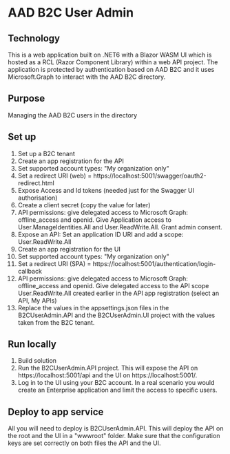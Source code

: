 # AAD B2C User Admin

## Technology
This is a web application built on .NET6 with a Blazor WASM UI which is hosted as a RCL (Razor Component Library) within a web API project. 
The application is protected by authentication based on AAD B2C and it uses Microsoft.Graph to interact with the AAD B2C directory. 

## Purpose
Managing the AAD B2C users in the directory

## Set up
1. Set up a B2C tenant
2. Create an app registration for the API
3. Set supported account types: "My organization only"
4. Set a redirect URI (web) = https://localhost:5001/swagger/oauth2-redirect.html
5. Expose Access and Id tokens (needed just for the Swagger UI authorisation)
6. Create a client secret (copy the value for later)
7. API permissions: give delegated access to Microsoft Graph: offline_access and openid. Give Application access to User.ManageIdentities.All and User.ReadWrite.All. Grant admin consent.
8. Expose an API: Set an application ID URI and add a scope: User.ReadWrite.All
9. Create an app registration for the UI
10. Set supported account types: "My organization only"
11. Set a redirect URI (SPA) = https://localhost:5001/authentication/login-callback
12. API permissions: give delegated access to Microsoft Graph: offline_access and openid. Give delegated access to the API scope User.ReadWrite.All created earlier in the API app registration (select an API, My APIs)
13. Replace the values in the appsettings.json files in the B2CUserAdmin.API and the B2CUserAdmin.UI project with the values taken from the B2C tenant.

## Run locally
1. Build solution
2. Run the B2CUserAdmin.API project. This will expose the API on https://localhost:5001/api and the UI on https://localhost:5001/. 
3. Log in to the UI using your B2C account. In a real scenario you would create an Enterprise application and limit the access to specific users.

## Deploy to app service
All you will need to deploy is B2CUserAdmin.API. This will deploy the API on the root and the UI in a "wwwroot" folder. Make sure that the configuration keys are set correctly on both files the API and the UI.
